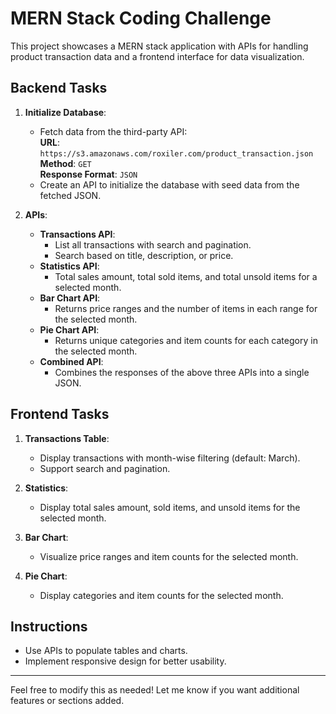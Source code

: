 # MERN Stack Coding Challenge

This project showcases a MERN stack application with APIs for handling product transaction data and a frontend interface for data visualization.

## Backend Tasks

1. **Initialize Database**:
   - Fetch data from the third-party API:  
     **URL**: `https://s3.amazonaws.com/roxiler.com/product_transaction.json`  
     **Method**: `GET`  
     **Response Format**: `JSON`
   - Create an API to initialize the database with seed data from the fetched JSON.

2. **APIs**:
   - **Transactions API**:
     - List all transactions with search and pagination.
     - Search based on title, description, or price.
   - **Statistics API**:
     - Total sales amount, total sold items, and total unsold items for a selected month.
   - **Bar Chart API**:
     - Returns price ranges and the number of items in each range for the selected month.
   - **Pie Chart API**:
     - Returns unique categories and item counts for each category in the selected month.
   - **Combined API**:
     - Combines the responses of the above three APIs into a single JSON.

## Frontend Tasks

1. **Transactions Table**:
   - Display transactions with month-wise filtering (default: March).
   - Support search and pagination.

2. **Statistics**:
   - Display total sales amount, sold items, and unsold items for the selected month.

3. **Bar Chart**:
   - Visualize price ranges and item counts for the selected month.

4. **Pie Chart**:
   - Display categories and item counts for the selected month.

## Instructions
- Use APIs to populate tables and charts.
- Implement responsive design for better usability.

---

Feel free to modify this as needed! Let me know if you want additional features or sections added.
